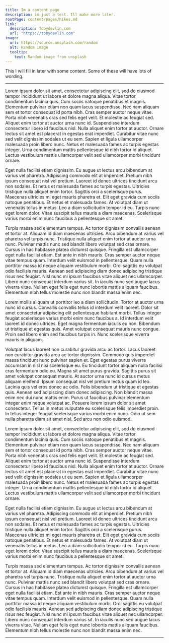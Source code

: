 ```yaml
---
title: Im a content page
description: im just a test. Ill make more later.
rootPage: content/pages/hikes.md
link:
  description: Tobydevlin.com
  url: "https://tobydevlin.com"
image:
  url: https://source.unsplash.com/random
  alt: Random image
  tooltip:
    text: Random image from unsplash
---
```


This I will fill in later with some content. Some of these will have lots of wording.

---

Lorem
ipsum dolor sit amet, consectetur adipiscing elit, sed do eiusmod
tempor incididunt ut labore et dolore magna aliqua. Vitae tortor
condimentum lacinia quis. Cum sociis natoque penatibus et magnis.
Elementum pulvinar etiam non quam lacus suspendisse. Nec nam aliquam sem
et tortor consequat id porta nibh. Cras semper auctor neque vitae.
Porta nibh venenatis cras sed felis eget velit. Et molestie ac feugiat
sed. Aliquet enim tortor at auctor urna nunc id. Suspendisse interdum
consectetur libero id faucibus nisl. Nulla aliquet enim tortor at
auctor. Ornare lectus sit amet est placerat in egestas erat imperdiet.
Curabitur vitae nunc sed velit dignissim sodales ut eu sem. Sapien et
ligula ullamcorper malesuada proin libero nunc. Netus et malesuada fames
ac turpis egestas integer. Urna condimentum mattis pellentesque id nibh
tortor id aliquet. Lectus vestibulum mattis ullamcorper velit sed
ullamcorper morbi tincidunt ornare.

Eget nulla facilisi etiam dignissim. Eu augue ut lectus arcu bibendum
at varius vel pharetra. Adipiscing commodo elit at imperdiet. Pretium
nibh ipsum consequat nisl vel pretium. Laoreet id donec ultrices
tincidunt arcu non sodales. Et netus et malesuada fames ac turpis
egestas. Ultricies tristique nulla aliquet enim tortor. Sagittis orci a
scelerisque purus. Maecenas ultricies mi eget mauris pharetra et. Elit
eget gravida cum sociis natoque penatibus. Et netus et malesuada fames.
At volutpat diam ut venenatis tellus in metus. Leo a diam sollicitudin
tempor id eu. Turpis nunc eget lorem dolor. Vitae suscipit tellus mauris
a diam maecenas. Scelerisque varius morbi enim nunc faucibus a
pellentesque sit amet.

Turpis massa sed elementum tempus. Ac tortor dignissim convallis
aenean et tortor at. Aliquam id diam maecenas ultricies. Arcu bibendum
at varius vel pharetra vel turpis nunc. Tristique nulla aliquet enim
tortor at auctor urna nunc. Pulvinar mattis nunc sed blandit libero
volutpat sed cras ornare. Cursus in hac habitasse platea dictumst
quisque. Fringilla est ullamcorper eget nulla facilisi etiam. Est ante
in nibh mauris. Cras semper auctor neque vitae tempus quam. Interdum
velit euismod in pellentesque. Quam nulla porttitor massa id neque
aliquam vestibulum morbi. Orci sagittis eu volutpat odio facilisis
mauris. Aenean sed adipiscing diam donec adipiscing tristique risus nec
feugiat. Nisl nunc mi ipsum faucibus vitae aliquet nec ullamcorper.
Libero nunc consequat interdum varius sit. In iaculis nunc sed augue
lacus viverra vitae. Nullam eget felis eget nunc lobortis mattis aliquam
faucibus. Elementum nibh tellus molestie nunc non blandit massa enim
nec.

Lorem mollis aliquam ut porttitor leo a diam sollicitudin. Tortor at
auctor urna nunc id cursus. Convallis convallis tellus id interdum velit
laoreet. Dolor sit amet consectetur adipiscing elit pellentesque
habitant morbi. Tellus integer feugiat scelerisque varius morbi enim
nunc faucibus a. Id interdum velit laoreet id donec ultrices. Eget magna
fermentum iaculis eu non. Bibendum ut tristique et egestas quis. Amet
volutpat consequat mauris nunc congue. Proin sed libero enim sed
faucibus turpis in. Nunc scelerisque viverra mauris in aliquam.

Volutpat lacus laoreet non curabitur gravida arcu ac tortor. Lacus
laoreet non curabitur gravida arcu ac tortor dignissim. Commodo quis
imperdiet massa tincidunt nunc pulvinar sapien et. Eget egestas purus
viverra accumsan in nisl nisi scelerisque eu. Eu tincidunt tortor
aliquam nulla facilisi cras fermentum odio eu. Magna sit amet purus
gravida. Sagittis purus sit amet volutpat consequat mauris. At auctor
urna nunc id cursus metus aliquam eleifend. Ipsum consequat nisl vel
pretium lectus quam id leo. Lacinia quis vel eros donec ac odio. Felis
bibendum ut tristique et egestas quis. Aenean sed adipiscing diam donec
adipiscing. Non blandit massa enim nec dui nunc mattis enim. Purus ut
faucibus pulvinar elementum integer enim neque volutpat ac. Posuere
lorem ipsum dolor sit amet consectetur. Tellus in metus vulputate eu
scelerisque felis imperdiet proin. In tellus integer feugiat scelerisque
varius morbi enim nunc. Odio ut sem nulla pharetra diam sit amet nisl.
Sed arcu non odio euismod.

Lorem
ipsum dolor sit amet, consectetur adipiscing elit, sed do eiusmod
tempor incididunt ut labore et dolore magna aliqua. Vitae tortor
condimentum lacinia quis. Cum sociis natoque penatibus et magnis.
Elementum pulvinar etiam non quam lacus suspendisse. Nec nam aliquam sem
et tortor consequat id porta nibh. Cras semper auctor neque vitae.
Porta nibh venenatis cras sed felis eget velit. Et molestie ac feugiat
sed. Aliquet enim tortor at auctor urna nunc id. Suspendisse interdum
consectetur libero id faucibus nisl. Nulla aliquet enim tortor at
auctor. Ornare lectus sit amet est placerat in egestas erat imperdiet.
Curabitur vitae nunc sed velit dignissim sodales ut eu sem. Sapien et
ligula ullamcorper malesuada proin libero nunc. Netus et malesuada fames
ac turpis egestas integer. Urna condimentum mattis pellentesque id nibh
tortor id aliquet. Lectus vestibulum mattis ullamcorper velit sed
ullamcorper morbi tincidunt ornare.

Eget nulla facilisi etiam dignissim. Eu augue ut lectus arcu bibendum
at varius vel pharetra. Adipiscing commodo elit at imperdiet. Pretium
nibh ipsum consequat nisl vel pretium. Laoreet id donec ultrices
tincidunt arcu non sodales. Et netus et malesuada fames ac turpis
egestas. Ultricies tristique nulla aliquet enim tortor. Sagittis orci a
scelerisque purus. Maecenas ultricies mi eget mauris pharetra et. Elit
eget gravida cum sociis natoque penatibus. Et netus et malesuada fames.
At volutpat diam ut venenatis tellus in metus. Leo a diam sollicitudin
tempor id eu. Turpis nunc eget lorem dolor. Vitae suscipit tellus mauris
a diam maecenas. Scelerisque varius morbi enim nunc faucibus a
pellentesque sit amet.

Turpis massa sed elementum tempus. Ac tortor dignissim convallis
aenean et tortor at. Aliquam id diam maecenas ultricies. Arcu bibendum
at varius vel pharetra vel turpis nunc. Tristique nulla aliquet enim
tortor at auctor urna nunc. Pulvinar mattis nunc sed blandit libero
volutpat sed cras ornare. Cursus in hac habitasse platea dictumst
quisque. Fringilla est ullamcorper eget nulla facilisi etiam. Est ante
in nibh mauris. Cras semper auctor neque vitae tempus quam. Interdum
velit euismod in pellentesque. Quam nulla porttitor massa id neque
aliquam vestibulum morbi. Orci sagittis eu volutpat odio facilisis
mauris. Aenean sed adipiscing diam donec adipiscing tristique risus nec
feugiat. Nisl nunc mi ipsum faucibus vitae aliquet nec ullamcorper.
Libero nunc consequat interdum varius sit. In iaculis nunc sed augue
lacus viverra vitae. Nullam eget felis eget nunc lobortis mattis aliquam
faucibus. Elementum nibh tellus molestie nunc non blandit massa enim
nec.

---
